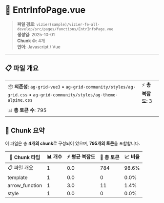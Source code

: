 # 📄 EntrInfoPage.vue

> **파일 경로**: `vizier(sample)/vizier-fe-all-develop/src/pages/functions/EntrInfoPage.vue`  
> **생성일**: 2025-10-01  
> **Chunk 수**: 4개  
> **언어**: Javascript / Vue
---





## 📋 파일 개요

| | |
|--|--|
| 📦 **의존성**: `ag-grid-vue3` • `ag-grid-community/styles/ag-grid.css` • `ag-grid-community/styles/ag-theme-alpine.css` | ⚡ **총 복잡도**: 3 |
| 📊 **총 토큰 수**: 795 |  |






## 🧩 Chunk 요약

이 파일은 총 **4개의 chunk**로 구성되어 있으며, **795개의 토큰**을 포함합니다.

| 🧩 Chunk 타입 | 📊 개수 | ⚡ 평균 복잡도 | 📝 총 토큰 | 📈 비율 |
|---------------|--------|-------------|----------|--------|
| 📋 파일 개요 | 1 | 0.0 | 784 | 98.6% |
| template | 1 | 0.0 | 0 | 0.0% |
| arrow_function | 1 | 3.0 | 11 | 1.4% |
| style | 1 | 0.0 | 0 | 0.0% |

